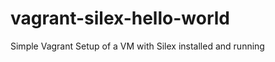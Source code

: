 vagrant-silex-hello-world
==================

Simple Vagrant Setup of a VM with Silex installed and running


